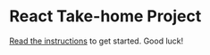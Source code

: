 # React Take-home Project

[Read the instructions](https://docs.google.com/document/d/1nS-8nDxrICt8-fXt-xpeJhiKkQyF0n4VMoeC31nsA5g)
to get started.  Good luck!
